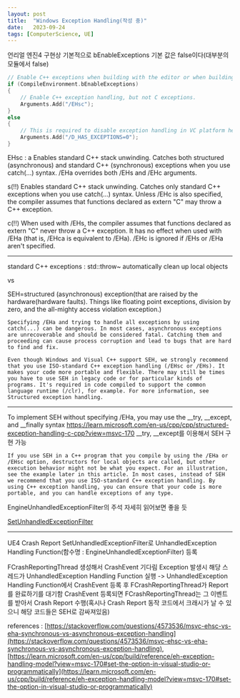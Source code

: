 ```yaml
---
layout: post
title:  "Windows Exception Handling(작성 중)"
date:   2023-09-24
tags: [ComputerScience, UE]
---          
```

             

언리얼 엔진4 구현상 기본적으로 bEnableExceptions 기본 값은 false이다(대부분의 모듈에서 false)     
```c++
// Enable C++ exceptions when building with the editor or when building UHT.
if (CompileEnvironment.bEnableExceptions)
{
	// Enable C++ exception handling, but not C exceptions.
	Arguments.Add("/EHsc");
}
else
{
	// This is required to disable exception handling in VC platform headers.
	Arguments.Add("/D_HAS_EXCEPTIONS=0");
}
```
EHsc :
a
Enables standard C++ stack unwinding. Catches both structured (asynchronous) and standard C++ (synchronous) exceptions when you use catch(...) syntax. /EHa overrides both /EHs and /EHc arguments.

s(!!)
Enables standard C++ stack unwinding. Catches only standard C++ exceptions when you use catch(...) syntax. Unless /EHc is also specified, the compiler assumes that functions declared as extern "C" may throw a C++ exception.

c(!!)
When used with /EHs, the compiler assumes that functions declared as extern "C" never throw a C++ exception. It has no effect when used with /EHa (that is, /EHca is equivalent to /EHa). /EHc is ignored if /EHs or /EHa aren't specified.


--------------------

standard C++ exceptions : std::throw~
automatically clean up local objects

vs

SEH=structured (asynchronous) exception(that are raised by the hardware(hardware faults). Things like floating point exceptions, division by zero, and the all-mighty access violation exception.)
```
Specifying /EHa and trying to handle all exceptions by using catch(...) can be dangerous. In most cases, asynchronous exceptions are unrecoverable and should be considered fatal. Catching them and proceeding can cause process corruption and lead to bugs that are hard to find and fix.

Even though Windows and Visual C++ support SEH, we strongly recommend that you use ISO-standard C++ exception handling (/EHsc or /EHs). It makes your code more portable and flexible. There may still be times you have to use SEH in legacy code or for particular kinds of programs. It's required in code compiled to support the common language runtime (/clr), for example. For more information, see Structured exception handling.
```

------------------------

 To implement SEH without specifying /EHa, you may use the __try, __except, and __finally syntax
 https://learn.microsoft.com/en-us/cpp/cpp/structured-exception-handling-c-cpp?view=msvc-170
 __try, __except를 이용해서 SEH 구현 가능
 
```
If you use SEH in a C++ program that you compile by using the /EHa or /EHsc option, destructors for local objects are called, but other execution behavior might not be what you expect. For an illustration, see the example later in this article. In most cases, instead of SEH we recommend that you use ISO-standard C++ exception handling. By using C++ exception handling, you can ensure that your code is more portable, and you can handle exceptions of any type.
```

EngineUnhandledExceptionFilter의 주석 자세히 읽어보면 좋을 듯

[SetUnhandledExceptionFilter](https://learn.microsoft.com/ko-kr/windows/win32/api/errhandlingapi/nf-errhandlingapi-setunhandledexceptionfilter)         

---------------------
UE4 Crash Report
SetUnhandledExceptionFilter로 UnhandledException Handling Function(함수명 : EngineUnhandledExceptionFilter) 등록

FCrashReportingThread 생성해서 CrashEvent 기다림
Exception 발생시 해당 스레드가 UnhandledException Handling Function 실행 -> UnhandledException Handling Function에서 CrashEvent 등록 후 FCrashReportingThread가 Report를 완료하기를 대기함
CrashEvent 등록되면 FCrashReportingThread는 그 이벤트를 받아서 Crash Report 수행(혹시나 Crash Report 동작 코드에서 크래시가 날 수 있으니 해당 코드들은 SEH로 감싸져있음)
 
references : [https://stackoverflow.com/questions/4573536/msvc-ehsc-vs-eha-synchronous-vs-asynchronous-exception-handling](https://stackoverflow.com/questions/4573536/msvc-ehsc-vs-eha-synchronous-vs-asynchronous-exception-handling), [https://learn.microsoft.com/en-us/cpp/build/reference/eh-exception-handling-model?view=msvc-170#set-the-option-in-visual-studio-or-programmatically](https://learn.microsoft.com/en-us/cpp/build/reference/eh-exception-handling-model?view=msvc-170#set-the-option-in-visual-studio-or-programmatically)